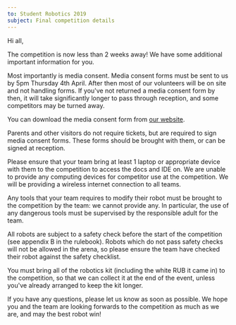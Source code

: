 ```yaml
---
to: Student Robotics 2019
subject: Final competition details
---
```


Hi all,

The competition is now less than 2 weeks away! We have some additional important information for you.

Most importantly is media consent. Media consent forms must be sent to us by 5pm Thursday 4th April. After then most of our volunteers will be on site and not handling
forms. If you've not returned a media consent form by then, it will take significantly longer to pass through reception, and some competitors may be turned away.

You can download the media consent form from [our website](https://studentrobotics.org/events/sr2019/competition/).

Parents and other visitors do not require tickets, but are required to sign media consent forms. These forms should be brought with them, or can be signed at reception.

Please ensure that your team bring at least 1 laptop or appropriate device with them to the competition to access the docs and IDE on. We are unable to provide any computing devices for competitor use at the competition. We will be providing a wireless internet connection to all teams.

Any tools that your team requires to modify their robot must be brought to the competition by the team: we cannot provide any. In particular, the use of any dangerous tools must be supervised by the responsible adult for the team.

All robots are subject to a safety check before the start of the competition (see appendix B in the rulebook). Robots which do not pass safety checks will not be allowed in the arena, so please ensure the team have checked their robot against the safety checklist.

You must bring all of the robotics kit (including the white RUB it came in) to the competition, so that we can collect it at the end of the event, unless you've already arranged to keep the kit longer.

If you have any questions, please let us know as soon as possible. We hope you and the team are looking forwards to the competition as much as we are, and may the best robot win!
